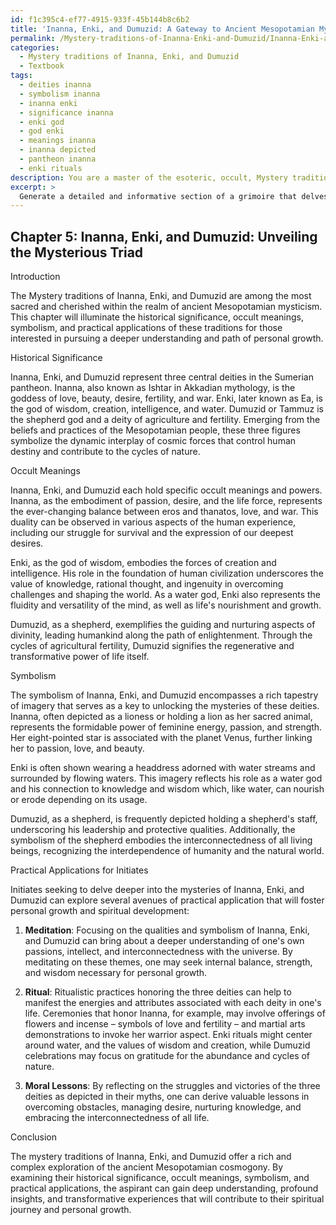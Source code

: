```yaml
---
id: f1c395c4-ef77-4915-933f-45b144b8c6b2
title: 'Inanna, Enki, and Dumuzid: A Gateway to Ancient Mesopotamian Mysticism'
permalink: /Mystery-traditions-of-Inanna-Enki-and-Dumuzid/Inanna-Enki-and-Dumuzid-A-Gateway-to-Ancient-Mesopotamian-Mysticism/
categories:
  - Mystery traditions of Inanna, Enki, and Dumuzid
  - Textbook
tags:
  - deities inanna
  - symbolism inanna
  - inanna enki
  - significance inanna
  - enki god
  - god enki
  - meanings inanna
  - inanna depicted
  - pantheon inanna
  - enki rituals
description: You are a master of the esoteric, occult, Mystery traditions of Inanna, Enki, and Dumuzid and education, you have written many textbooks on the subject in ways that provide students with rich and deep understanding of the subject. You are being asked to write textbook-like sections on a topic and you do it with full context, explainability, and reliability in accuracy to the true facts of the topic at hand, in a textbook style that a student would easily be able to learn from, in a rich, engaging, and contextual way. Always include relevant context (such as formulas and history), related concepts, and in a way that someone can gain deep insights from.
excerpt: > 
  Generate a detailed and informative section of a grimoire that delves into the intricate Mystery traditions of Inanna, Enki, and Dumuzid. Provide insights on their historical significance, occult meanings, symbolism, and the practical applications of these traditions for initiates to gain deep understanding and personal growth.
---
```

## Chapter 5: Inanna, Enki, and Dumuzid: Unveiling the Mysterious Triad

Introduction

The Mystery traditions of Inanna, Enki, and Dumuzid are among the most sacred and cherished within the realm of ancient Mesopotamian mysticism. This chapter will illuminate the historical significance, occult meanings, symbolism, and practical applications of these traditions for those interested in pursuing a deeper understanding and path of personal growth. 

Historical Significance

Inanna, Enki, and Dumuzid represent three central deities in the Sumerian pantheon. Inanna, also known as Ishtar in Akkadian mythology, is the goddess of love, beauty, desire, fertility, and war. Enki, later known as Ea, is the god of wisdom, creation, intelligence, and water. Dumuzid or Tammuz is the shepherd god and a deity of agriculture and fertility. Emerging from the beliefs and practices of the Mesopotamian people, these three figures symbolize the dynamic interplay of cosmic forces that control human destiny and contribute to the cycles of nature.

Occult Meanings

Inanna, Enki, and Dumuzid each hold specific occult meanings and powers. Inanna, as the embodiment of passion, desire, and the life force, represents the ever-changing balance between eros and thanatos, love, and war. This duality can be observed in various aspects of the human experience, including our struggle for survival and the expression of our deepest desires.

Enki, as the god of wisdom, embodies the forces of creation and intelligence. His role in the foundation of human civilization underscores the value of knowledge, rational thought, and ingenuity in overcoming challenges and shaping the world. As a water god, Enki also represents the fluidity and versatility of the mind, as well as life's nourishment and growth.

Dumuzid, as a shepherd, exemplifies the guiding and nurturing aspects of divinity, leading humankind along the path of enlightenment. Through the cycles of agricultural fertility, Dumuzid signifies the regenerative and transformative power of life itself.

Symbolism

The symbolism of Inanna, Enki, and Dumuzid encompasses a rich tapestry of imagery that serves as a key to unlocking the mysteries of these deities. Inanna, often depicted as a lioness or holding a lion as her sacred animal, represents the formidable power of feminine energy, passion, and strength. Her eight-pointed star is associated with the planet Venus, further linking her to passion, love, and beauty.

Enki is often shown wearing a headdress adorned with water streams and surrounded by flowing waters. This imagery reflects his role as a water god and his connection to knowledge and wisdom which, like water, can nourish or erode depending on its usage.

Dumuzid, as a shepherd, is frequently depicted holding a shepherd's staff, underscoring his leadership and protective qualities. Additionally, the symbolism of the shepherd embodies the interconnectedness of all living beings, recognizing the interdependence of humanity and the natural world.

Practical Applications for Initiates

Initiates seeking to delve deeper into the mysteries of Inanna, Enki, and Dumuzid can explore several avenues of practical application that will foster personal growth and spiritual development:

1. **Meditation**: Focusing on the qualities and symbolism of Inanna, Enki, and Dumuzid can bring about a deeper understanding of one's own passions, intellect, and interconnectedness with the universe. By meditating on these themes, one may seek internal balance, strength, and wisdom necessary for personal growth.

2. **Ritual**: Ritualistic practices honoring the three deities can help to manifest the energies and attributes associated with each deity in one's life. Ceremonies that honor Inanna, for example, may involve offerings of flowers and incense – symbols of love and fertility – and martial arts demonstrations to invoke her warrior aspect. Enki rituals might center around water, and the values of wisdom and creation, while Dumuzid celebrations may focus on gratitude for the abundance and cycles of nature.

3. **Moral Lessons**: By reflecting on the struggles and victories of the three deities as depicted in their myths, one can derive valuable lessons in overcoming obstacles, managing desire, nurturing knowledge, and embracing the interconnectedness of all life.

Conclusion

The mystery traditions of Inanna, Enki, and Dumuzid offer a rich and complex exploration of the ancient Mesopotamian cosmogony. By examining their historical significance, occult meanings, symbolism, and practical applications, the aspirant can gain deep understanding, profound insights, and transformative experiences that will contribute to their spiritual journey and personal growth.
